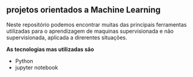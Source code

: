 ## projetos orientados a Machine Learning
 
Neste repositório podemos encontrar muitas das principais ferramentas utilizadas para o aprendizagem de maquinas 
supervisionada e não supervisionada, aplicada a direrentes situações.

**As tecnologias mas utilizadas são**

- Python
- jupyter notebook
